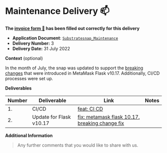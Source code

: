 # Maintenance Delivery :mailbox:

**The
[invoice form :pencil:](https://docs.google.com/forms/d/e/1FAIpQLSfmNYaoCgrxyhzgoKQ0ynQvnNRoTmgApz9NrMp-hd8mhIiO0A/viewform)
has been filled out correctly for this delivery**

- **Application Document**:
  [`Substratesnap_Maintenance`](https://github.com/w3f/Grants-Program/blob/master/maintenance/Substratesnap_Maintenance.md)
- **Delivery Number:** 3
- **Delivery Date:** 31 July 2022

**Context** (optional)

In the month of July, the snap was updated to support the
[breaking changes](https://github.com/MetaMask/snaps-skunkworks/discussions/590) that were introduced in MetaMask Flask
v10.17. Additionally, CI/CD processes were set up.

**Deliverables**

| Number | Deliverable             | Link                                                                                                                                                  | Notes |
| ------ | ----------------------- | ----------------------------------------------------------------------------------------------------------------------------------------------------- | ----- |
| 1.     | CI/CD                   | [feat: CI CD](https://github.com/ChainSafe/metamask-snap-polkadot/commit/dfa8ade854a1364e23efa1e8fd885dd3e9722277)                                    |
| 2.     | Update for Flask v10.17 | [fix: metamask flask 10.17. breaking change fix](https://github.com/ChainSafe/metamask-snap-polkadot/commit/f1e32d719169352fbd0ef5997fe78dfe95bdc992) |

**Additional Information**

> Any further comments that you would like to share with us.
